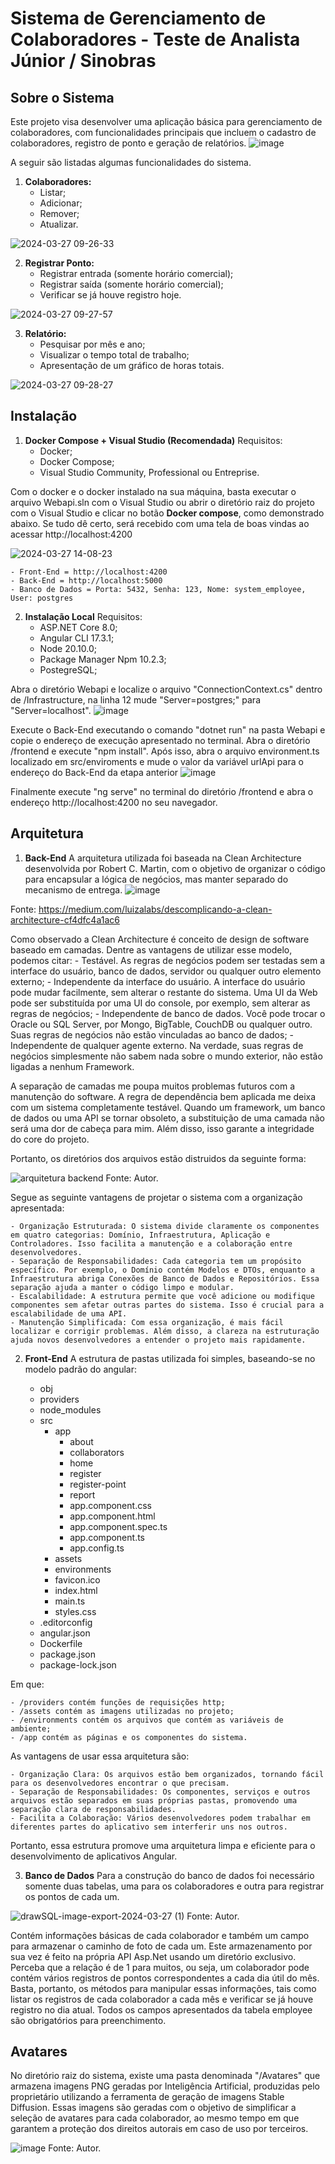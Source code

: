 # Sistema de Gerenciamento de Colaboradores - Teste de Analista Júnior / Sinobras

## Sobre o Sistema

Este projeto visa desenvolver uma aplicação básica para gerenciamento de colaboradores, com funcionalidades principais que incluem o cadastro de colaboradores, registro de ponto e geração de relatórios.
![image](https://github.com/mallon-costa/TesteSinobras/assets/55391088/091ec101-c272-480f-b7ca-7fb284cdd779)


A seguir são listadas algumas funcionalidades do sistema.

1. **Colaboradores:**
    - Listar;
    - Adicionar;
    - Remover;
    - Atualizar.

![2024-03-27 09-26-33](https://github.com/mallon-costa/TesteSinobras/assets/55391088/1068dcde-292b-4c16-836f-c4d2ecbcda23)


2. **Registrar Ponto:**
    - Registrar entrada (somente horário comercial);
    - Registrar saída (somente horário comercial);
    - Verificar se já houve registro hoje.

![2024-03-27 09-27-57](https://github.com/mallon-costa/TesteSinobras/assets/55391088/45a1a5f0-f628-4cc4-b9de-06d4538d288b)


3. **Relatório:**
    - Pesquisar por mês e ano;
    - Visualizar o tempo total de trabalho;
    - Apresentação de um gráfico de horas totais.

![2024-03-27 09-28-27](https://github.com/mallon-costa/TesteSinobras/assets/55391088/ed9dc32b-fef3-4b34-a309-c7ad67d5bb4c)



## Instalação

1. **Docker Compose + Visual Studio (Recomendada)**
Requisitos:
    - Docker;
    - Docker Compose;
    - Visual Studio Community, Professional ou Entreprise.

Com o docker e o docker instalado na sua máquina, basta executar o arquivo Webapi.sln com o Visual Studio ou abrir o diretório raiz do projeto com o Visual Studio e clicar no botão **Docker compose**, como demonstrado abaixo. Se tudo dê certo, será recebido com uma tela de boas vindas ao acessar http://localhost:4200

![2024-03-27 14-08-23](https://github.com/mallon-costa/TesteSinobras/assets/55391088/26bddde4-fe3c-4b6c-8882-caafe84eec9b)

    - Front-End = http://localhost:4200
    - Back-End = http://localhost:5000
    - Banco de Dados = Porta: 5432, Senha: 123, Nome: system_employee, User: postgres

2. **Instalação Local**
Requisitos:
    - ASP.NET Core 8.0;
    - Angular CLI 17.3.1;
    - Node 20.10.0;
    - Package Manager Npm 10.2.3;
    - PostegreSQL;

Abra o diretório Webapi e localize o arquivo "ConnectionContext.cs" dentro de /Infrastructure, na linha 12 mude "Server=postgres;" para "Server=localhost".
![image](https://github.com/mallon-costa/TesteSinobras/assets/55391088/c37708f3-09f4-47ae-927e-7ad5f92774a2)

Execute o Back-End executando o comando "dotnet run" na pasta Webapi e copie o endereço de execução apresentado no terminal.
Abra o diretório /frontend e execute "npm install". Após isso, abra o arquivo environment.ts localizado em src/enviroments e mude o valor da variável urlApi para o endereço do Back-End da etapa anterior
![image](https://github.com/mallon-costa/TesteSinobras/assets/55391088/83c4e5d7-12a8-49bf-904f-a0f4f5050916)

Finalmente execute "ng serve" no terminal do diretório /frontend e abra o endereço http://localhost:4200 no seu navegador.

## Arquitetura
1. **Back-End**
A arquitetura utilizada foi baseada na Clean Architecture desenvolvida por Robert C. Martin, com o objetivo de organizar o código para encapsular a lógica de negócios, mas manter separado do mecanismo de entrega.
![image](https://github.com/mallon-costa/TesteSinobras/assets/55391088/044b6e23-ed45-4ebb-bb11-b866e1d09fe0)

Fonte: https://medium.com/luizalabs/descomplicando-a-clean-architecture-cf4dfc4a1ac6

Como observado a Clean Architecture é conceito de design de software baseado em camadas. Dentre as vantagens de utilizar esse modelo, podemos citar:
    - Testável. As regras de negócios podem ser testadas sem a interface do usuário, banco de dados, servidor ou qualquer outro elemento externo;
    - Independente da interface do usuário. A interface do usuário pode mudar facilmente, sem alterar o restante do sistema. Uma UI da Web pode ser substituída por uma UI do console, por exemplo, sem alterar as regras de negócios;
    - Independente de banco de dados. Você pode trocar o Oracle ou SQL Server, por Mongo, BigTable, CouchDB ou qualquer outro. Suas regras de negócios não estão vinculadas ao banco de dados;
    - Independente de qualquer agente externo. Na verdade, suas regras de negócios simplesmente não sabem nada sobre o mundo exterior, não estão ligadas a nenhum Framework.

A separação de camadas me poupa muitos problemas futuros com a manutenção do software. A regra de dependência bem aplicada me deixa com um sistema completamente testável. Quando um framework, um banco de dados ou uma API se tornar obsoleto, a substituição de uma camada não será uma dor de cabeça para mim. Além disso, isso garante a integridade do core do projeto.

Portanto, os diretórios dos arquivos estão distruidos da seguinte forma:

![arquitetura backend](https://github.com/mallon-costa/TesteSinobras/assets/55391088/fbdf2882-e12e-425f-a116-a3e9f015da03)
Fonte: Autor.

Segue as seguinte vantagens de projetar o sistema com a organização apresentada:

    - Organização Estruturada: O sistema divide claramente os componentes em quatro categorias: Domínio, Infraestrutura, Aplicação e Controladores. Isso facilita a manutenção e a colaboração entre desenvolvedores.
    - Separação de Responsabilidades: Cada categoria tem um propósito específico. Por exemplo, o Domínio contém Modelos e DTOs, enquanto a Infraestrutura abriga Conexões de Banco de Dados e Repositórios. Essa separação ajuda a manter o código limpo e modular.
    - Escalabilidade: A estrutura permite que você adicione ou modifique componentes sem afetar outras partes do sistema. Isso é crucial para a escalabilidade de uma API.
    - Manutenção Simplificada: Com essa organização, é mais fácil localizar e corrigir problemas. Além disso, a clareza na estruturação ajuda novos desenvolvedores a entender o projeto mais rapidamente.

2. **Front-End**
A estrutura de pastas utilizada foi simples, baseando-se no modelo padrão do angular:

    - obj
    - providers
    - node_modules
    - src
        - app
            - about
            - collaborators
            - home
            - register
            - register-point
            - report
            - app.component.css
            - app.component.html
            - app.component.spec.ts
            - app.component.ts
            - app.config.ts
        - assets
        - environments
        - favicon.ico
        - index.html
        - main.ts
        - styles.css
    - .editorconfig
    - angular.json
    - Dockerfile
    - package.json
    - package-lock.json

Em que:

    - /providers contém funções de requisições http; 
    - /assets contém as imagens utilizadas no projeto;
    - /environments contém os arquivos que contém as variáveis de ambiente;
    - /app contém as páginas e os componentes do sistema.

As vantagens de usar essa arquitetura são:

    - Organização Clara: Os arquivos estão bem organizados, tornando fácil para os desenvolvedores encontrar o que precisam.
    - Separação de Responsabilidades: Os componentes, serviços e outros arquivos estão separados em suas próprias pastas, promovendo uma separação clara de responsabilidades.
    - Facilita a Colaboração: Vários desenvolvedores podem trabalhar em diferentes partes do aplicativo sem interferir uns nos outros.
Portanto, essa estrutura promove uma arquitetura limpa e eficiente para o desenvolvimento de aplicativos Angular.

3. **Banco de Dados**
Para a construção do banco de dados foi necessário somente duas tabelas, uma para os colaboradores e outra para registrar os pontos de cada um.

![drawSQL-image-export-2024-03-27 (1)](https://github.com/mallon-costa/TesteSinobras/assets/55391088/1ae47ed0-f169-4e75-a418-54f452b3cda8)
Fonte: Autor.

Contém informações básicas de cada colaborador e também um campo para armazenar o caminho de foto de cada um. Este armazenamento por sua vez é feito na própria API Asp.Net usando um diretório exclusivo. Perceba que a relação é de 1 para muitos, ou seja, um colaborador pode contém vários registros de pontos correspondentes a cada dia útil do mês. Basta, portanto, os métodos para manipular essas informações, tais como listar os registros de cada colaborador a cada mês e verificar se já houve registro no dia atual.
Todos os campos apresentados da tabela employee são obrigatórios para preenchimento.

## Avatares
No diretório raiz do sistema, existe uma pasta denominada "/Avatares" que armazena imagens PNG geradas por Inteligência Artificial, produzidas pelo proprietário utilizando a ferramenta de geração de imagens Stable Diffusion. Essas imagens são geradas com o objetivo de simplificar a seleção de avatares para cada colaborador, ao mesmo tempo em que garantem a proteção dos direitos autorais em caso de uso por terceiros.

![image](https://github.com/mallon-costa/TesteSinobras/assets/55391088/05ecf45b-2b80-42ab-9daf-82881b9deef5)
Fonte: Autor.


